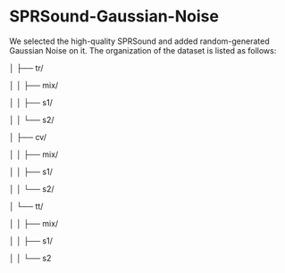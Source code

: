 # SPRSound-Gaussian-Noise
We selected the high-quality SPRSound and added random-generated Gaussian Noise on it.
The organization of the dataset is listed as follows:

│   ├── tr/

│   │   ├── mix/

│   │   ├── s1/

│   │   └── s2/


│   ├── cv/

│   │   ├── mix/

│   │   ├── s1/

│   │   └── s2/


│   └── tt/

│   │   ├── mix/

│   │   ├── s1/

│   │   └── s2

